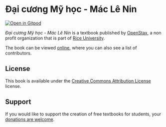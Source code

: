 # Đại cương Mỹ học - Mác Lê Nin

[![Open in Gitpod](https://gitpod.io/button/open-in-gitpod.svg)](https://gitpod.io/from-referrer/)

_Đại cương Mỹ học - Mác Lê Nin_ is a textbook published by [OpenStax](https://openstax.org/), a non profit organization that is part of [Rice University](https://www.rice.edu/).

The book can be viewed [online](https://github.com/cnx-user-books/cnxbook-dai-cuong-my-hoc-mac-le-nin/releases/latest), where you can also see a list of contributors.

## License
This book is available under the [Creative Commons Attribution License](./LICENSE) license.

## Support
If you would like to support the creation of free textbooks for students, your [donations are welcome](https://riceconnect.rice.edu/donation/support-openstax-banner).
